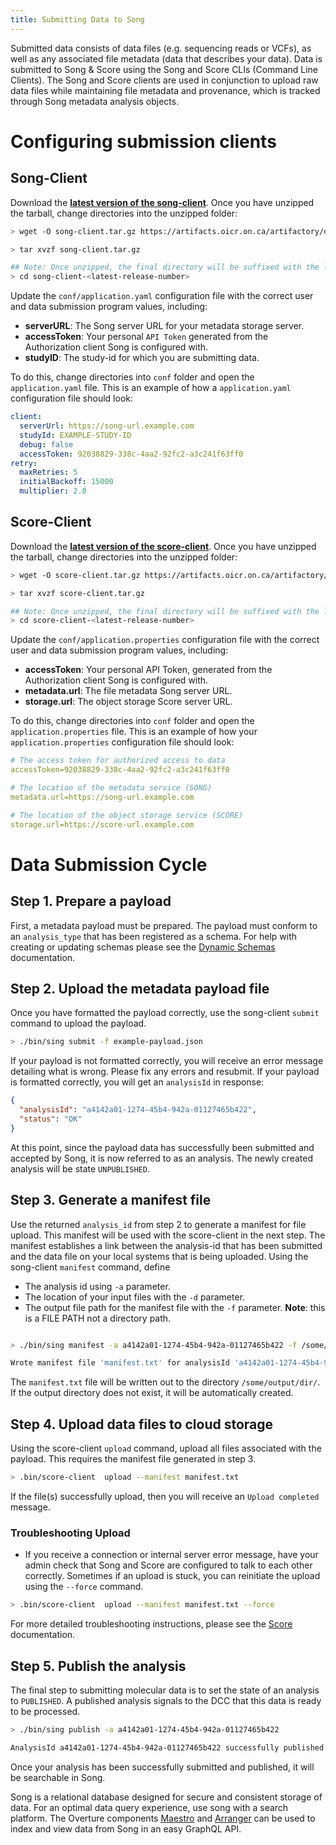 ```yaml
---
title: Submitting Data to Song
---
```

Submitted data consists of data files (e.g. sequencing reads or VCFs), as well as any associated file metadata (data that describes your data). Data is submitted to Song & Score using the Song and Score CLIs (Command Line Clients). The Song and Score clients are used in conjunction to upload raw data files while maintaining file metadata and provenance, which is tracked through Song metadata analysis objects. 

# Configuring submission clients 

## Song-Client

Download the **[latest version of the song-client](https://artifacts.oicr.on.ca/artifactory/dcc-release/bio/overture/song-client/[RELEASE]/song-client-[RELEASE]-dist.tar.gz)**. Once you have unzipped the tarball, change directories into the unzipped folder:

```bash
> wget -O song-client.tar.gz https://artifacts.oicr.on.ca/artifactory/dcc-release/bio/overture/song-client/[RELEASE]/song-client-[RELEASE]-dist.tar.gz

> tar xvzf song-client.tar.gz

## Note: Once unzipped, the final directory will be suffixed with the latest release number.
> cd song-client-<latest-release-number>
```

Update the `conf/application.yaml` configuration file with the correct user and data submission program values, including:

- **serverURL**: The Song server URL for your metadata storage server.
- **accessToken**: Your personal `API Token` generated from the Authorization client Song is configured with.  
- **studyID**: The study-id for which you are submitting data.

To do this, change directories into `conf` folder and open the `application.yaml` file. This is an example of how a `application.yaml` configuration file should look:

```yml
client:
  serverUrl: https://song-url.example.com
  studyId: EXAMPLE-STUDY-ID 
  debug: false
  accessToken: 92038829-338c-4aa2-92fc2-a3c241f63ff0
retry:
  maxRetries: 5
  initialBackoff: 15000
  multiplier: 2.0
```

## Score-Client

Download the **[latest version of the score-client](https://artifacts.oicr.on.ca/artifactory/dcc-release/bio/overture/score-client/[RELEASE]/score-client-[RELEASE]-dist.tar.gz)**. Once you have unzipped the tarball, change directories into the unzipped folder:

```bash
> wget -O score-client.tar.gz https://artifacts.oicr.on.ca/artifactory/dcc-release/bio/overture/score-client/[RELEASE]/score-client-[RELEASE]-dist.tar.gz

> tar xvzf score-client.tar.gz

## Note: Once unzipped, the final directory will be suffixed with the latest release number.
> cd score-client-<latest-release-number>
```

Update the `conf/application.properties` configuration file with the correct user and data submission program values, including:

- **accessToken**: Your personal API Token, generated from the Authorization client Song is configured with.  
- **metadata.url**: The file metadata Song server URL.
- **storage.url**: The object storage Score server URL.

To do this, change directories into `conf` folder and open the `application.properties` file. This is an example of how your `application.properties` configuration file should look:

```yaml
# The access token for authorized access to data
accessToken=92038829-338c-4aa2-92fc2-a3c241f63ff0

# The location of the metadata service (SONG)
metadata.url=https://song-url.example.com

# The location of the object storage service (SCORE)
storage.url=https://score-url.example.com
```

# Data Submission Cycle 
## Step 1. Prepare a payload
First, a metadata payload must be prepared.  The payload must conform to an `analysis_type` that has been registered as a schema.  For help with creating or updating schemas please see the [Dynamic Schemas](/documentation/song/user-guide/schema) documentation.
 
## Step 2. Upload the metadata payload file

Once you have formatted the payload correctly, use the song-client `submit` command to upload the payload.

```bash 
> ./bin/sing submit -f example-payload.json
```

If your payload is not formatted correctly, you will receive an error message detailing what is wrong. Please fix any errors and resubmit. If your payload is formatted correctly, you will get an `analysisId` in response:

```json
{
  "analysisId": "a4142a01-1274-45b4-942a-01127465b422",
  "status": "OK"
}
```

At this point, since the payload data has successfully been submitted and accepted by Song, it is now referred to as an analysis. The newly created analysis will be state `UNPUBLISHED`.

## Step 3. Generate a manifest file

Use the returned `analysis_id` from step 2 to generate a manifest for file upload. This manifest will be used with the score-client in the next step. The manifest establishes a link between the analysis-id that has been submitted and the data file on your local systems that is being uploaded. Using the song-client `manifest` command, define

- The analysis id using `-a` parameter.
- The location of your input files with the `-d` parameter.
- The output file path for the manifest file with the `-f` parameter. **Note**: this is a FILE PATH not a directory path.

```bash

> ./bin/sing manifest -a a4142a01-1274-45b4-942a-01127465b422 -f /some/output/dir/manifest.txt  -d /submitting/file/directory

Wrote manifest file 'manifest.txt' for analysisId 'a4142a01-1274-45b4-942a-01127465b422'
```

The `manifest.txt` file will be written out to the directory `/some/output/dir/`. If the output directory does not exist, it will be automatically created.

## Step 4. Upload data files to cloud storage

Using the score-client `upload` command, upload all files associated with the payload. This requires the manifest file generated in step 3.

```bash
> .bin/score-client  upload --manifest manifest.txt
```

If the file(s) successfully upload, then you will receive an `Upload completed` message.

### Troubleshooting Upload 
- If you receive a connection or internal server error message, have your admin check that Song and Score are configured to talk to each other correctly. 
Sometimes if an upload is stuck, you can reinitiate the upload using the `--force` command. 
```bash
> .bin/score-client  upload --manifest manifest.txt --force 
```
For more detailed troubleshooting instructions, please see the [Score](/documentation/score) documentation. 
## Step 5. Publish the analysis

The final step to submitting molecular data is to set the state of an analysis to `PUBLISHED`. A published analysis signals to the DCC that this data is ready to be processed.

```bash
> ./bin/sing publish -a a4142a01-1274-45b4-942a-01127465b422

AnalysisId a4142a01-1274-45b4-942a-01127465b422 successfully published
```

Once your analysis has been successfully submitted and published, it will be searchable in Song. 

<Note title="Integration Tips">Song is a relational database designed for secure and consistent storage of data.  For an optimal data query experience, use song with a search platform.  The Overture components [Maestro](/documentation/maestro) and [Arranger](/documentation/arranger) can be used to index and view data from Song in an easy GraphQL API. </Note>
